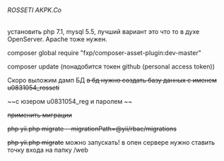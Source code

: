 ###### ROSSETI AKPK.Co

установить php 7.1, mysql 5.5, лучший вариант это что то в духе OpenServer. Apache тоже нужен.  

composer global require "fxp/composer-asset-plugin:dev-master"  

composer update (понадобится токен github (personal access token))

Скоро выложим дамп БД
~~в бд нужно создать базу данных с именем u0831054_rosseti~~

~~с юзером u0831054_reg и паролем ~~  

~~применить миграции~~  

~~php yii.php migrate --migrationPath=@yii/rbac/migrations~~  

~~php yii.php migrate~~
можно запускать! в опен сервере нужно ставить точку входа на папку /web  
